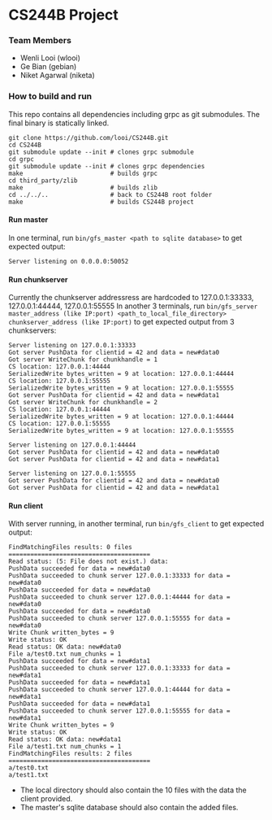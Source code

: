 # CS244B Project

### Team Members
* Wenli Looi (wlooi)
* Ge Bian (gebian)
* Niket Agarwal (niketa)

### How to build and run

This repo contains all dependencies including grpc as git submodules. The final binary is statically linked.

```shell
git clone https://github.com/looi/CS244B.git
cd CS244B
git submodule update --init # clones grpc submodule
cd grpc
git submodule update --init # clones grpc dependencies
make                        # builds grpc
cd third_party/zlib
make                        # builds zlib
cd ../../..                 # back to CS244B root folder
make                        # builds CS244B project
```

#### Run master
In one terminal, run `bin/gfs_master <path to sqlite database>` to get expected output:

```shell
Server listening on 0.0.0.0:50052
```

#### Run chunkserver
Currently the chunkserver addressress are hardcoded to 127.0.0.1:33333,
127.0.0.1:44444, 127.0.0.1:55555
In another 3 terminals, run `bin/gfs_server master_address (like IP:port) <path_to_local_file_directory> chunkserver_address (like IP:port)` to get expected output from 3 chunkservers:

```shell
Server listening on 127.0.0.1:33333
Got server PushData for clientid = 42 and data = new#data0
Got server WriteChunk for chunkhandle = 1
CS location: 127.0.0.1:44444
SerializedWrite bytes_written = 9 at location: 127.0.0.1:44444
CS location: 127.0.0.1:55555
SerializedWrite bytes_written = 9 at location: 127.0.0.1:55555
Got server PushData for clientid = 42 and data = new#data1
Got server WriteChunk for chunkhandle = 2
CS location: 127.0.0.1:44444
SerializedWrite bytes_written = 9 at location: 127.0.0.1:44444
CS location: 127.0.0.1:55555
SerializedWrite bytes_written = 9 at location: 127.0.0.1:55555
```

```shell
Server listening on 127.0.0.1:44444
Got server PushData for clientid = 42 and data = new#data0
Got server PushData for clientid = 42 and data = new#data1
```

```shell
Server listening on 127.0.0.1:55555
Got server PushData for clientid = 42 and data = new#data0
Got server PushData for clientid = 42 and data = new#data1
```

#### Run client
With server running, in another terminal, run `bin/gfs_client` to get expected output:

```shell
FindMatchingFiles results: 0 files
=======================================
Read status: (5: File does not exist.) data: 
PushData succeeded for data = new#data0
PushData succeeded to chunk server 127.0.0.1:33333 for data = new#data0
PushData succeeded for data = new#data0
PushData succeeded to chunk server 127.0.0.1:44444 for data = new#data0
PushData succeeded for data = new#data0
PushData succeeded to chunk server 127.0.0.1:55555 for data = new#data0
Write Chunk written_bytes = 9
Write status: OK
Read status: OK data: new#data0
File a/test0.txt num_chunks = 1
PushData succeeded for data = new#data1
PushData succeeded to chunk server 127.0.0.1:33333 for data = new#data1
PushData succeeded for data = new#data1
PushData succeeded to chunk server 127.0.0.1:44444 for data = new#data1
PushData succeeded for data = new#data1
PushData succeeded to chunk server 127.0.0.1:55555 for data = new#data1
Write Chunk written_bytes = 9
Write status: OK
Read status: OK data: new#data1
File a/test1.txt num_chunks = 1
FindMatchingFiles results: 2 files
=======================================
a/test0.txt
a/test1.txt
```

* The local directory should also contain the 10 files with the data the client provided.
* The master's sqlite database should also contain the added files.
